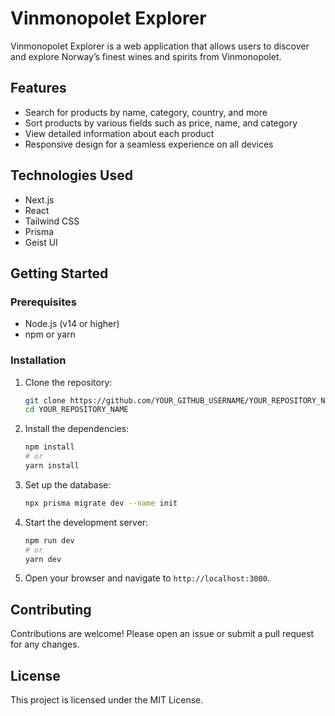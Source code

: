 # Vinmonopolet Explorer

Vinmonopolet Explorer is a web application that allows users to discover and explore Norway’s finest wines and spirits from Vinmonopolet.

## Features

- Search for products by name, category, country, and more
- Sort products by various fields such as price, name, and category
- View detailed information about each product
- Responsive design for a seamless experience on all devices

## Technologies Used

- Next.js
- React
- Tailwind CSS
- Prisma
- Geist UI

## Getting Started

### Prerequisites

- Node.js (v14 or higher)
- npm or yarn

### Installation

1. Clone the repository:
   ```bash
   git clone https://github.com/YOUR_GITHUB_USERNAME/YOUR_REPOSITORY_NAME.git
   cd YOUR_REPOSITORY_NAME
   ```

2. Install the dependencies:
   ```bash
   npm install
   # or
   yarn install
   ```

3. Set up the database:
   ```bash
   npx prisma migrate dev --name init
   ```

4. Start the development server:
   ```bash
   npm run dev
   # or
   yarn dev
   ```

5. Open your browser and navigate to `http://localhost:3000`.

## Contributing

Contributions are welcome! Please open an issue or submit a pull request for any changes.

## License

This project is licensed under the MIT License.
